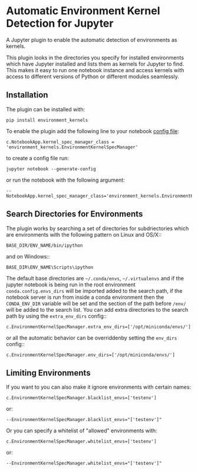Automatic Environment Kernel Detection for Jupyter
==================================================

A Jupyter plugin to enable the automatic detection of environments as kernels.

This plugin looks in the directories you specify for installed environments
which have Jupyter installed and lists them as kernels for Jupyter to find.
This makes it easy to run one notebook instance and access kernels with access
to different versions of Python or different modules seamlessly.


## Installation

The plugin can be installed with:

    pip install environment_kernels

To enable the plugin add the following line to your notebook [config file](https://jupyter-notebook.readthedocs.org/en/latest/config.html):

    c.NotebookApp.kernel_spec_manager_class = 'environment_kernels.EnvironmentKernelSpecManager'

to create a config file run:

    jupyter notebook --generate-config

or run the notebook with the following argument:

    --NotebookApp.kernel_spec_manager_class='environment_kernels.EnvironmentKernelSpecManager'


## Search Directories for Environments

The plugin works by searching a set of directories for subdriectories which are
environments with the following pattern on Linux and OS/X::
    
    BASE_DIR/ENV_NAME/bin/ipython

and on Windows::

    BASE_DIR\ENV_NAME\Scripts\ipython

The default base directories are `~/.conda/envs`, `~/.virtualenvs` and if the
jupyter notebook is being run in the root environment `conda.config.envs_dirs` 
will be imported added to the search path, if the notebook server is run from
inside a conda environment then the `CONDA_ENV_DIR` variable will be set and
the section of the path before `/env/` will be added to the search list.
You can add extra directories to the search path by using the
`extra_env_dirs` config::

    c.EnvironmentKernelSpecManager.extra_env_dirs=['/opt/miniconda/envs/']

or all the automatic behavior can be overriddenby setting the `env_dirs`
config::

    c.EnvironmentKernelSpecManager.env_dirs=['/opt/miniconda/envs/']

## Limiting Environments

If you want to you can also make it ignore environments with certain names:

    c.EnvironmentKernelSpecManager.blacklist_envs=['testenv']

or:

    --EnvironmentKernelSpecManager.blacklist_envs="['testenv']"

Or you can specify a whitelist of "allowed" environments with:

    c.EnvironmentKernelSpecManager.whitelist_envs=['testenv']

or:

    --EnvironmentKernelSpecManager.whitelist_envs="['testenv']"


